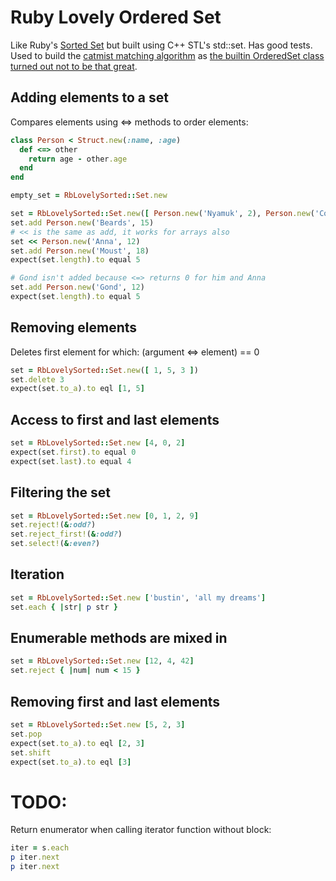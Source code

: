 # Ruby Lovely Ordered Set

Like Ruby's [Sorted Set](http://ruby-doc.org/stdlib-1.9.3/libdoc/set/rdoc/SortedSet.html) but built using C++ STL's std::set. Has good tests. Used to build the [catmist matching algorithm](http://catmist.com) as [the builtin OrderedSet class turned out not to be that great](http://architecturalatrocities.com/post/23659800703/the-ruby-standard-library-is-a-disgracene).

## Adding elements to a set
Compares elements using <=> methods to order elements:
```ruby
class Person < Struct.new(:name, :age)
  def <=> other
    return age - other.age
  end
end

empty_set = RbLovelySorted::Set.new

set = RbLovelySorted::Set.new([ Person.new('Nyamuk', 2), Person.new('Cold Rain', 9999) ])
set.add Person.new('Beards', 15)
# << is the same as add, it works for arrays also
set << Person.new('Anna', 12)
set.add Person.new('Moust', 18)
expect(set.length).to equal 5

# Gond isn't added because <=> returns 0 for him and Anna
set.add Person.new('Gond', 12)
expect(set.length).to equal 5
```

## Removing elements

Deletes first element for which: (argument <=> element) == 0
```ruby
set = RbLovelySorted::Set.new([ 1, 5, 3 ])
set.delete 3
expect(set.to_a).to eql [1, 5]
```

## Access to first and last elements
```ruby
set = RbLovelySorted::Set.new [4, 0, 2]
expect(set.first).to equal 0
expect(set.last).to equal 4
```

## Filtering the set
```ruby
set = RbLovelySorted::Set.new [0, 1, 2, 9]
set.reject!(&:odd?)
set.reject_first!(&:odd?)
set.select!(&:even?)
```

## Iteration
```ruby
set = RbLovelySorted::Set.new ['bustin', 'all my dreams']
set.each { |str| p str }
```

## Enumerable methods are mixed in
```ruby
set = RbLovelySorted::Set.new [12, 4, 42]
set.reject { |num| num < 15 }
```

## Removing first and last elements
```ruby
set = RbLovelySorted::Set.new [5, 2, 3]
set.pop
expect(set.to_a).to eql [2, 3]
set.shift
expect(set.to_a).to eql [3]
```

# TODO:

Return enumerator when calling iterator function without block:
```ruby
iter = s.each
p iter.next
p iter.next
```
